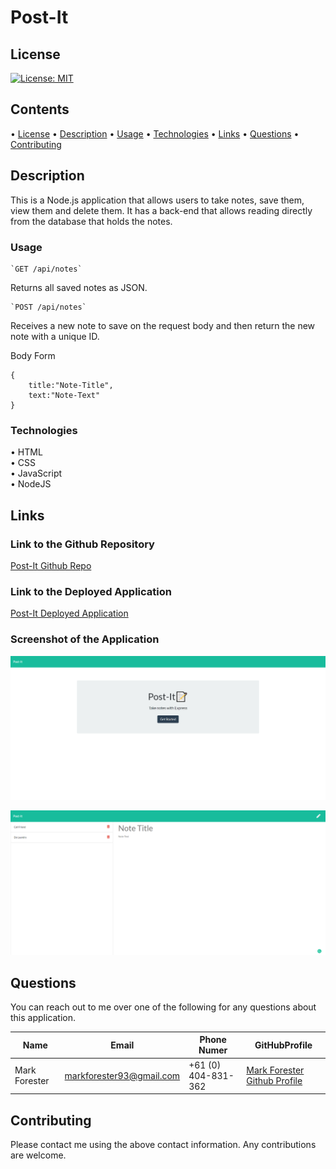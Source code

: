 # Post-It

## License

[![License: MIT](https://img.shields.io/badge/License-MIT-yellow.svg)](https://opensource.org/licenses/MIT)

## Contents

• [License](#license)
• [Description](#description)
• [Usage](#usage)
• [Technologies](#technologies)
• [Links](#links)
• [Questions](#questions)
• [Contributing](#contributing)

## Description

This is a Node.js application that allows users to take notes, save them, view them and delete them. It has a back-end that allows reading directly from the database that holds the notes.

### Usage

```HTTP
`GET /api/notes`
```

Returns all saved notes as JSON.

```HTTP
`POST /api/notes`
```

Receives a new note to save on the request body and then return the new note with a unique ID.

Body Form

```Body
{
    title:"Note-Title",
    text:"Note-Text"
}
```

### Technologies

• HTML  
• CSS  
• JavaScript  
• NodeJS

## Links

### Link to the Github Repository

[Post-It Github Repo](https://github.com/forester93/post-it/)

### Link to the Deployed Application

[Post-It Deployed Application](https://shrouded-spire-81983.herokuapp.com/)

### Screenshot of the Application

![Screenshot of the Homepage](./assets/images/screenshot-01.png)

![Screenshot of the Post-It Board](./assets/images/screenshot-02.png)

## Questions

You can reach out to me over one of the following for any questions about this application.

| Name          | Email                    | Phone Numer         | GitHubProfile                                                  |
| ------------- | ------------------------ | ------------------- | -------------------------------------------------------------- |
| Mark Forester | markforester93@gmail.com | +61 (0) 404-831-362 | [Mark Forester Github Profile](https://github.com/forester93/) |

## Contributing

Please contact me using the above contact information. Any contributions are welcome.
